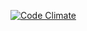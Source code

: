 [![Code Climate](https://codeclimate.com/github/ZhmAA/pokeradmin/badges/gpa.svg)](https://codeclimate.com/github/ZhmAA/pokeradmin)
